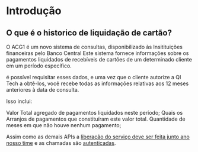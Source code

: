# Introdução



## O que é o historico de liquidação de cartão?



O ACG1 é um novo sistema de consultas, disponibilizado às Insitituições financeiras pelo Banco Central
Este sistema fornece informações sobre os pagamentos liquidados de recebíveis de cartões de um determinado cliente em um período específico.

é possível requisitar esses dados, e uma vez que o cliente autorize a QI Tech a obtê-los,
você recebe todas as informações relativas aos 12 meses anteriores à data de consulta.

Isso inclui:

Valor Total agregado de pagamentos liquidados neste período;
Quais os Arranjos de pagamentos que constituíram este valor total.
Quantidade de meses em que não houve nenhum pagamento;

Assim como as demais APIs a
[liberação do serviço deve ser feita junto ano nosso time](?112) e as
chamadas são [autenticadas](?221).
